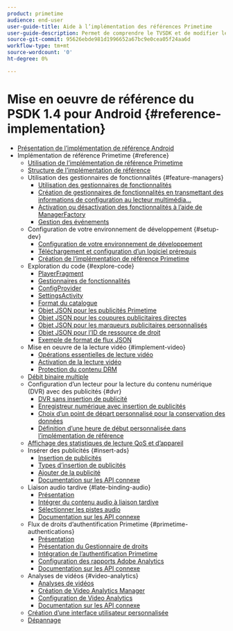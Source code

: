 ```yaml
---
product: primetime
audience: end-user
user-guide-title: Aide à l’implémentation des références Primetime
user-guide-description: Permet de comprendre le TVSDK et de modifier les gestionnaires de fonctionnalités pour personnaliser votre lecteur personnel.
source-git-commit: 95626ebde981d1996652a67bc9e0cea05f24aa6d
workflow-type: tm+mt
source-wordcount: '0'
ht-degree: 0%

---
```



# Mise en oeuvre de référence du PSDK 1.4 pour Android {#reference-implementation}

+ [Présentation de l’implémentation de référence Android](home.md)
+ Implémentation de référence Primetime {#reference}
   + [Utilisation de l’implémentation de référence Primetime](ref-implementation/how-to-use-ref-player.md)
   + [Structure de l’implémentation de référence](ref-implementation/ref-player-structure.md)
   + Utilisation des gestionnaires de fonctionnalités {#feature-managers}
      + [Utilisation des gestionnaires de fonctionnalités](ref-implementation/using-feature-managers/how-to-use-feature-managers.md)
      + [Création de gestionnaires de fonctionnalités en transmettant des informations de configuration au lecteur multimédia...](ref-implementation/using-feature-managers/creating-feature-managers.md)
      + [Activation ou désactivation des fonctionnalités à l’aide de ManagerFactory](ref-implementation/using-feature-managers/turning-features-on-off.md)
      + [Gestion des événements](ref-implementation/using-feature-managers/handling-events.md)
   + Configuration de votre environnement de développement {#setup-dev}
      + [Configuration de votre environnement de développement](set-up-dev-environment/set-up-dev-environment-overview.md)
      + [Téléchargement et configuration d’un logiciel prérequis](set-up-dev-environment/download-prereqs-android.md)
      + [Création de l’implémentation de référence Primetime](set-up-dev-environment/install-the-ref-player-project.md)
   + Exploration du code {#explore-code}
      + [PlayerFragment](set-up-dev-environment/exploring-code/player-fragment.md)
      + [Gestionnaires de fonctionnalités](set-up-dev-environment/exploring-code/about-psdk-feature-managers.md)
      + [ConfigProvider](set-up-dev-environment/exploring-code/config-provider.md)
      + [SettingsActivity](set-up-dev-environment/exploring-code/settings-activity.md)
      + [Format du catalogue](set-up-dev-environment/exploring-code/catalog-format.md)
      + [Objet JSON pour les publicités Primetime](set-up-dev-environment/exploring-code/json-pt-ads.md)
      + [Objet JSON pour les coupures publicitaires directes](set-up-dev-environment/exploring-code/json-direct-ad-breaks.md)
      + [Objet JSON pour les marqueurs publicitaires personnalisés](set-up-dev-environment/exploring-code/json-custom-ad-markers.md)
      + [Objet JSON pour l’ID de ressource de droit](set-up-dev-environment/exploring-code/json-entitlement-resource-id.md)
      + [Exemple de format de flux JSON](set-up-dev-environment/exploring-code/example-json-feed-format.md)
   + Mise en oeuvre de la lecture vidéo {#implement-video}
      + [Opérations essentielles de lecture vidéo](implement-video-playback/video-playback.md)
      + [Activation de la lecture vidéo](implement-video-playback/enable-video-playback.md)
      + [Protection du contenu DRM](implement-video-playback/content-protection.md)
   + [Débit binaire multiple](implement-video-playback/mbr.md)
   + Configuration d’un lecteur pour la lecture du contenu numérique (DVR) avec des publicités {#dvr}
      + [DVR sans insertion de publicité](implement-video-playback/dvr/dvr-without-ad-insertion.md)
      + [Enregistreur numérique avec insertion de publicités](implement-video-playback/dvr/dvr-with-ad-insertion.md)
      + [Choix d’un point de départ personnalisé pour la conservation des données](implement-video-playback/dvr/dvr-custom-start-point.md)
      + [Définition d’une heure de début personnalisée dans l’implémentation de référence](implement-video-playback/dvr/set-custom-start-time-dvr.md)
   + [Affichage des statistiques de lecture QoS et d’appareil](implement-video-playback/qos-statistics.md)
   + Insérer des publicités {#insert-ads}
      + [Insertion de publicités](insert-ads/ad-insertion.md)
      + [Types d’insertion de publicités](insert-ads/ad-insertion-types.md)
      + [Ajouter de la publicité](insert-ads/add-advertising.md)
      + [Documentation sur les API connexe](insert-ads/aps-callbacks-ad-insertion.md)
   + Liaison audio tardive {#late-binding-audio}
      + [Présentation](late-binding-audio/late-binding-audio-overview.md)
      + [Intégrer du contenu audio à liaison tardive](late-binding-audio/aa-enable.md)
      + [Sélectionner les pistes audio](late-binding-audio/select-audio-tracks.md)
      + [Documentation sur les API connexe](late-binding-audio/aa-api-callbacks.md)
   + Flux de droits d’authentification Primetime {#primetime-authentications}
      + [Présentation](paytvpass-entitlement/paytvpass-entitlement-overview.md)
      + [Présentation du Gestionnaire de droits](paytvpass-entitlement/entitlement-overvivew.md)
      + [Intégration de l’authentification Primetime](paytvpass-entitlement/integrate-pass.md)
      + [Configuration des rapports Adobe Analytics](paytvpass-entitlement/pass-analytics-setup.md)
      + [Documentation sur les API connexe](paytvpass-entitlement/pass-apis-callbacks.md)
   + Analyses de vidéos {#video-analytics}
      + [Analyses de vidéos](video-analytics/video-analytics-overview.md)
      + [Création de Video Analytics Manager](video-analytics/create-video-analytics-manager.md)
      + [Configuration de Video Analytics](video-analytics/configure-video-analytics-manager.md)
      + [Documentation sur les API connexe](video-analytics/va-apis-callbacks.md)
   + [Création d’une interface utilisateur personnalisée](build-custom-ui.md)
   + [Dépannage](troubleshooting.md)
